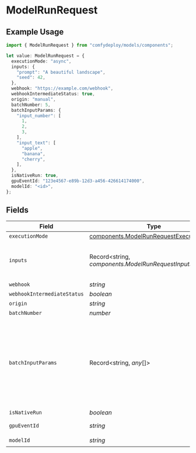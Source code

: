 # ModelRunRequest

## Example Usage

```typescript
import { ModelRunRequest } from "comfydeploy/models/components";

let value: ModelRunRequest = {
  executionMode: "async",
  inputs: {
    "prompt": "A beautiful landscape",
    "seed": 42,
  },
  webhook: "https://example.com/webhook",
  webhookIntermediateStatus: true,
  origin: "manual",
  batchNumber: 5,
  batchInputParams: {
    "input_number": [
      1,
      2,
      3,
    ],
    "input_text": [
      "apple",
      "banana",
      "cherry",
    ],
  },
  isNativeRun: true,
  gpuEventId: "123e4567-e89b-12d3-a456-426614174000",
  modelId: "<id>",
};
```

## Fields

| Field                                                                                              | Type                                                                                               | Required                                                                                           | Description                                                                                        | Example                                                                                            |
| -------------------------------------------------------------------------------------------------- | -------------------------------------------------------------------------------------------------- | -------------------------------------------------------------------------------------------------- | -------------------------------------------------------------------------------------------------- | -------------------------------------------------------------------------------------------------- |
| `executionMode`                                                                                    | [components.ModelRunRequestExecutionMode](../../models/components/modelrunrequestexecutionmode.md) | :heavy_minus_sign:                                                                                 | N/A                                                                                                | async                                                                                              |
| `inputs`                                                                                           | Record<string, *components.ModelRunRequestInputs*>                                                 | :heavy_minus_sign:                                                                                 | N/A                                                                                                | {<br/>"prompt": "A beautiful landscape",<br/>"seed": 42<br/>}                                      |
| `webhook`                                                                                          | *string*                                                                                           | :heavy_minus_sign:                                                                                 | N/A                                                                                                | https://example.com/webhook                                                                        |
| `webhookIntermediateStatus`                                                                        | *boolean*                                                                                          | :heavy_minus_sign:                                                                                 | N/A                                                                                                | true                                                                                               |
| `origin`                                                                                           | *string*                                                                                           | :heavy_minus_sign:                                                                                 | N/A                                                                                                | manual                                                                                             |
| `batchNumber`                                                                                      | *number*                                                                                           | :heavy_minus_sign:                                                                                 | N/A                                                                                                | 5                                                                                                  |
| `batchInputParams`                                                                                 | Record<string, *any*[]>                                                                            | :heavy_minus_sign:                                                                                 | Optional dictionary of batch input parameters. Keys are input names, values are lists of inputs.   | {<br/>"input_number": [<br/>1,<br/>2,<br/>3<br/>],<br/>"input_text": [<br/>"apple",<br/>"banana",<br/>"cherry"<br/>]<br/>} |
| `isNativeRun`                                                                                      | *boolean*                                                                                          | :heavy_minus_sign:                                                                                 | N/A                                                                                                | true                                                                                               |
| `gpuEventId`                                                                                       | *string*                                                                                           | :heavy_minus_sign:                                                                                 | N/A                                                                                                | 123e4567-e89b-12d3-a456-426614174000                                                               |
| `modelId`                                                                                          | *string*                                                                                           | :heavy_check_mark:                                                                                 | N/A                                                                                                |                                                                                                    |